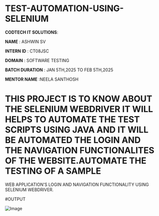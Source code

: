 # TEST-AUTOMATION-USING-SELENIUM

**CODTECH IT SOLUTIONS**:

**NAME** : ASHWIN SV

**INTERN ID** : CT08JSC

**DOMAIN** : SOFTWARE TESTING

**BATCH DURATION** : JAN 5TH,2025 TO FEB 5TH,2025

**MENTOR NAME** :NEELA SANTHOSH

# THIS PROJECT IS TO KNOW ABOUT THE SELENIUM WEBDRIVER IT WILL HELPS TO AUTOMATE THE TEST SCRIPTS USING JAVA AND IT WILL BE AUTOMATED THE LOGIN AND THE NAVIGATION FUNCTIONALITES OF THE WEBSITE.AUTOMATE THE TESTING OF A SAMPLE
WEB APPLICATION’S LOGIN AND
NAVIGATION FUNCTIONALITY USING
SELENIUM WEBDRIVER.

  #OUTPUT

  ![Image](https://github.com/user-attachments/assets/dc63a620-0534-489f-a05d-7decb78fbe0b)
